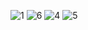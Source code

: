 ![1](https://github.com/Arzunur/Karekok-Kesifleri-Unity/assets/104225657/3eb8d8e0-0b9d-44d5-8a46-03d8dd02d629)
![6](https://github.com/Arzunur/Karekok-Kesifleri-Unity/assets/104225657/5116b810-9b95-4945-85f1-365adb436e7e)
![4](https://github.com/Arzunur/Karekok-Kesifleri-Unity/assets/104225657/cfdf1391-c810-4f50-8ed2-f5eee5b3586d)
![5](https://github.com/Arzunur/Karekok-Kesifleri-Unity/assets/104225657/eb912555-4aa0-443c-88d6-9128e4d1f395)
